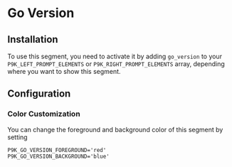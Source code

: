 # Go Version

## Installation

To use this segment, you need to activate it by adding `go_version` to your
`P9K_LEFT_PROMPT_ELEMENTS` or `P9K_RIGHT_PROMPT_ELEMENTS` array, depending
where you want to show this segment.

## Configuration

### Color Customization

You can change the foreground and background color of this segment by setting
```
P9K_GO_VERSION_FOREGROUND='red'
P9K_GO_VERSION_BACKGROUND='blue'
```